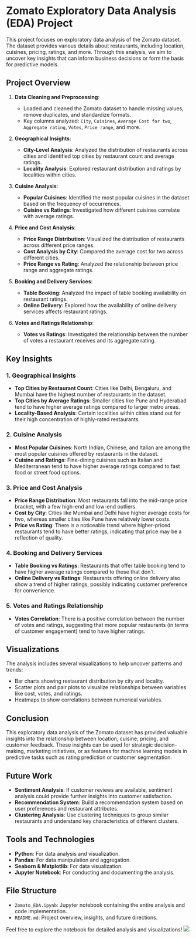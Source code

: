 # Zomato Exploratory Data Analysis (EDA) Project

This project focuses on exploratory data analysis of the Zomato dataset. The dataset provides various details about restaurants, including location, cuisines, pricing, ratings, and more. Through this analysis, we aim to uncover key insights that can inform business decisions or form the basis for predictive models.

## Project Overview

1. **Data Cleaning and Preprocessing**: 
   - Loaded and cleaned the Zomato dataset to handle missing values, remove duplicates, and standardize formats.
   - Key columns analyzed: `City`, `Cuisines`, `Average Cost for two`, `Aggregate rating`, `Votes`, `Price range`, and more.

2. **Geographical Insights**:
   - **City-Level Analysis**: Analyzed the distribution of restaurants across cities and identified top cities by restaurant count and average ratings.
   - **Locality Analysis**: Explored restaurant distribution and ratings by localities within cities.

3. **Cuisine Analysis**:
   - **Popular Cuisines**: Identified the most popular cuisines in the dataset based on the frequency of occurrences.
   - **Cuisine vs Ratings**: Investigated how different cuisines correlate with average ratings.

4. **Price and Cost Analysis**:
   - **Price Range Distribution**: Visualized the distribution of restaurants across different price ranges.
   - **Cost Analysis by City**: Compared the average cost for two across different cities.
   - **Price Range vs Rating**: Analyzed the relationship between price range and aggregate ratings.

5. **Booking and Delivery Services**:
   - **Table Booking**: Analyzed the impact of table booking availability on restaurant ratings.
   - **Online Delivery**: Explored how the availability of online delivery services affects restaurant ratings.

6. **Votes and Ratings Relationship**:
   - **Votes vs Ratings**: Investigated the relationship between the number of votes a restaurant receives and its aggregate rating.

## Key Insights

### 1. Geographical Insights
- **Top Cities by Restaurant Count**: Cities like Delhi, Bengaluru, and Mumbai have the highest number of restaurants in the dataset.
- **Top Cities by Average Ratings**: Smaller cities like Pune and Hyderabad tend to have higher average ratings compared to larger metro areas.
- **Locality-Based Analysis**: Certain localities within cities stand out for their high concentration of highly-rated restaurants.

### 2. Cuisine Analysis
- **Most Popular Cuisines**: North Indian, Chinese, and Italian are among the most popular cuisines offered by restaurants in the dataset.
- **Cuisine and Ratings**: Fine-dining cuisines such as Italian and Mediterranean tend to have higher average ratings compared to fast food or street food options.

### 3. Price and Cost Analysis
- **Price Range Distribution**: Most restaurants fall into the mid-range price bracket, with a few high-end and low-end outliers.
- **Cost by City**: Cities like Mumbai and Delhi have higher average costs for two, whereas smaller cities like Pune have relatively lower costs.
- **Price vs Rating**: There is a noticeable trend where higher-priced restaurants tend to have better ratings, indicating that price may be a reflection of quality.

### 4. Booking and Delivery Services
- **Table Booking vs Ratings**: Restaurants that offer table booking tend to have higher average ratings compared to those that don't.
- **Online Delivery vs Ratings**: Restaurants offering online delivery also show a trend of higher ratings, possibly indicating customer preference for convenience.

### 5. Votes and Ratings Relationship
- **Votes Correlation**: There is a positive correlation between the number of votes and ratings, suggesting that more popular restaurants (in terms of customer engagement) tend to have higher ratings.

## Visualizations
The analysis includes several visualizations to help uncover patterns and trends:
- Bar charts showing restaurant distribution by city and locality.
- Scatter plots and pair plots to visualize relationships between variables like cost, votes, and ratings.
- Heatmaps to show correlations between numerical variables.

## Conclusion
This exploratory data analysis of the Zomato dataset has provided valuable insights into the relationship between location, cuisine, pricing, and customer feedback. These insights can be used for strategic decision-making, marketing initiatives, or as features for machine learning models in predictive tasks such as rating prediction or customer segmentation.

## Future Work
- **Sentiment Analysis**: If customer reviews are available, sentiment analysis could provide further insights into customer satisfaction.
- **Recommendation System**: Build a recommendation system based on user preferences and restaurant attributes.
- **Clustering Analysis**: Use clustering techniques to group similar restaurants and understand key characteristics of different clusters.

## Tools and Technologies
- **Python**: For data analysis and visualization.
- **Pandas**: For data manipulation and aggregation.
- **Seaborn & Matplotlib**: For data visualization.
- **Jupyter Notebook**: For conducting and documenting the analysis.

## File Structure
- `Zomato_EDA.ipynb`: Jupyter notebook containing the entire analysis and code implementation.
- `README.md`: Project overview, insights, and future directions.

Feel free to explore the notebook for detailed analysis and visualizations!
![](https://komarev.com/ghpvc/?username=Deepayanbasu07)
